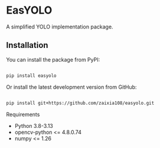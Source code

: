 # EasYOLO

A simplified YOLO implementation package.

## Installation

You can install the package from PyPI:

```bash

pip install easyolo
```
Or install the latest development version from GitHub:
```bash

pip install git+https://github.com/zaixia108/easyolo.git
```

Requirements
+ Python 3.8-3.13
+ opencv-python <= 4.8.0.74
+ numpy <= 1.26